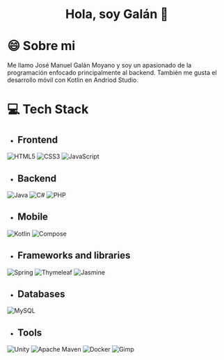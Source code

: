 <div align="center">
    <h1>Hola, soy Galán 👋</h1>
</div>

# 😄 Sobre mi

Me llamo José Manuel Galán Moyano y soy un apasionado de la programación enfocado principalmente al backend.
También me gusta el desarrollo móvil con Kotlin en Andriod Studio.

# 💻 Tech Stack

- ## Frontend

![HTML5](https://img.shields.io/badge/html5-%23E34F26.svg?style=for-the-badge&logo=html5&logoColor=white) ![CSS3](https://img.shields.io/badge/css3-%231572B6.svg?style=for-the-badge&logo=css3&logoColor=white) ![JavaScript](https://img.shields.io/badge/javascript-%23323330.svg?style=for-the-badge&logo=javascript&logoColor=%23F7DF1E)

- ## Backend

![Java](https://img.shields.io/badge/java-%23ED8B00.svg?style=for-the-badge&logo=openjdk&logoColor=white) ![C#](https://img.shields.io/badge/c%23-%23239120.svg?style=for-the-badge&logo=csharp&logoColor=white) ![PHP](https://img.shields.io/badge/php-%23777BB4.svg?style=for-the-badge&logo=php&logoColor=white)

- ## Mobile

![Kotlin](https://img.shields.io/badge/Kotlin-7F52FF?style=for-the-badge&logo=Kotlin&logoColor=white) ![Compose](https://img.shields.io/badge/Compose-4285F4?style=for-the-badge&logo=Jetpack-Compose&logoColor=white)

- ## Frameworks and libraries

![Spring](https://img.shields.io/badge/spring-%236DB33F.svg?style=for-the-badge&logo=spring&logoColor=white) ![Thymeleaf](https://img.shields.io/badge/Thymeleaf-%23005C0F.svg?style=for-the-badge&logo=Thymeleaf&logoColor=white) ![Jasmine](https://img.shields.io/badge/jasmine-%238A4182.svg?style=for-the-badge&logo=jasmine&logoColor=white)

- ## Databases

![MySQL](https://img.shields.io/badge/mysql-%2300000f.svg?style=for-the-badge&logo=mysql&logoColor=white)

- ## Tools

![Unity](https://img.shields.io/badge/Unity-100000?style=for-the-badge&logo=unity&logoColor=white) ![Apache Maven](https://img.shields.io/badge/Apache%20Maven-C71A36?style=for-the-badge&logo=Apache%20Maven&logoColor=white) ![Docker](https://img.shields.io/badge/docker-%230db7ed.svg?style=for-the-badge&logo=docker&logoColor=white) ![Gimp](https://img.shields.io/badge/Gimp-657D8B?style=for-the-badge&logo=gimp&logoColor=FFFFFF)
